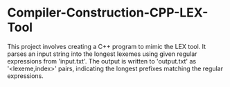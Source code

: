 # Compiler-Construction-CPP-LEX-Tool
This project involves creating a C++ program to mimic the LEX tool. It parses an input string into the longest lexemes using given regular expressions from 'input.txt'. The output is written to 'output.txt' as '&lt;lexeme,index>' pairs, indicating the longest prefixes matching the regular expressions.
